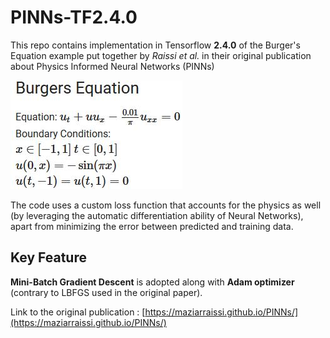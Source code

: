 # PINNs-TF2.4.0

This repo contains implementation in Tensorflow **2.4.0** of the Burger's Equation example put together by *Raissi et al.* in their original publication about Physics Informed Neural Networks (PINNs)  

![burger.JPG](burger.JPG)  

The code uses a custom loss function that accounts for the physics as well (by leveraging the automatic differentiation ability of Neural Networks), apart from minimizing the error between predicted and training data. 

## Key Feature

**Mini-Batch Gradient Descent** is adopted along with **Adam optimizer** (contrary to LBFGS used in the original paper).  

Link to the original publication : [https://maziarraissi.github.io/PINNs/](https://maziarraissi.github.io/PINNs/)

